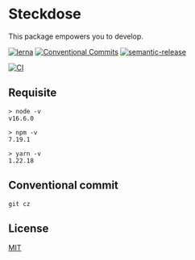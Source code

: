 # Steckdose

This package empowers you to develop.

[![lerna](https://img.shields.io/badge/maintained%20with-lerna-cc00ff.svg)](https://lerna.js.org/)
[![Conventional Commits](https://img.shields.io/badge/Conventional%20Commits-1.0.0-yellow.svg)](https://conventionalcommits.org)
[![semantic-release](https://img.shields.io/badge/%20%20%F0%9F%93%A6%F0%9F%9A%80-semantic--release-e10079.svg)](https://github.com/semantic-release/semantic-release)

[![CI](https://github.com/jamashita/steckdose/actions/workflows/ci.yml/badge.svg)](https://github.com/jamashita/steckdose/actions/workflows/ci.yml)

## Requisite

```
> node -v
v16.6.0

> npm -v
7.19.1

> yarn -v
1.22.18
```

## Conventional commit

```
git cz
```

## License

[MIT](LICENSE)